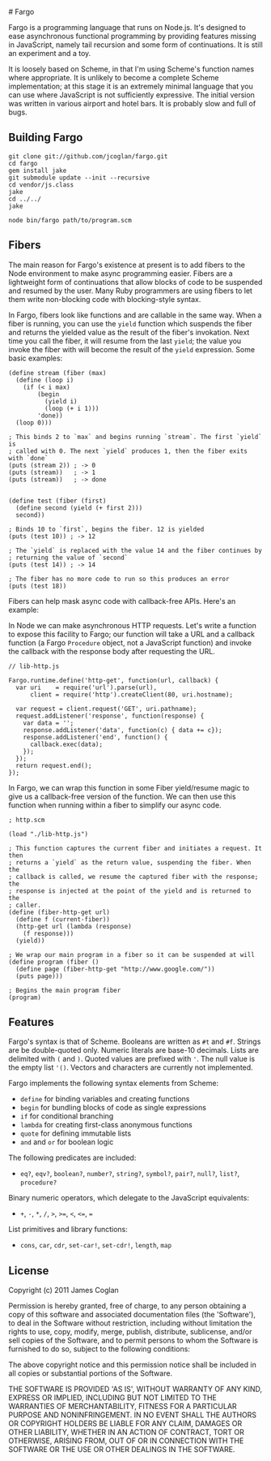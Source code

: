 # Fargo

Fargo is a programming language that runs on Node.js. It's designed to ease
asynchronous functional programming by providing features missing in JavaScript,
namely tail recursion and some form of continuations. It is still an experiment
and a toy.

It is loosely based on Scheme, in that I'm using Scheme's function names where
appropriate. It is unlikely to become a complete Scheme implementation; at this
stage it is an extremely minimal language that you can use where JavaScript is
not sufficiently expressive. The initial version was written in various airport
and hotel bars. It is probably slow and full of bugs.


## Building Fargo

    git clone git://github.com/jcoglan/fargo.git
    cd fargo
    gem install jake
    git submodule update --init --recursive
    cd vendor/js.class
    jake
    cd ../../
    jake
    
    node bin/fargo path/to/program.scm


## Fibers

The main reason for Fargo's existence at present is to add fibers to the Node
environment to make async programming easier. Fibers are a lightweight form of
continuations that allow blocks of code to be suspended and resumed by the user.
Many Ruby programmers are using fibers to let them write non-blocking code with
blocking-style syntax.

In Fargo, fibers look like functions and are callable in the same way. When a
fiber is running, you can use the `yield` function which suspends the fiber and
returns the yielded value as the result of the fiber's invokation. Next time you
call the fiber, it will resume from the last `yield`; the value you invoke the
fiber with will become the result of the `yield` expression. Some basic examples:

    (define stream (fiber (max)
      (define (loop i)
        (if (< i max)
            (begin
              (yield i)
              (loop (+ i 1)))
            'done))
      (loop 0)))
    
    ; This binds 2 to `max` and begins running `stream`. The first `yield` is
    ; called with 0. The next `yield` produces 1, then the fiber exits with `done`
    (puts (stream 2)) ; -> 0
    (puts (stream))   ; -> 1
    (puts (stream))   ; -> done
    
    
    (define test (fiber (first)
      (define second (yield (+ first 2)))
      second))
    
    ; Binds 10 to `first`, begins the fiber. 12 is yielded
    (puts (test 10)) ; -> 12
    
    ; The `yield` is replaced with the value 14 and the fiber continues by
    ; returning the value of `second`
    (puts (test 14)) ; -> 14
    
    ; The fiber has no more code to run so this produces an error
    (puts (test 18))

Fibers can help mask async code with callback-free APIs. Here's an example:

In Node we can make asynchronous HTTP requests. Let's write a function to expose
this facility to Fargo; our function will take a URL and a callback function (a
Fargo `Procedure` object, not a JavaScript function) and invoke the callback
with the response body after requesting the URL.

    // lib-http.js
    
    Fargo.runtime.define('http-get', function(url, callback) {
      var uri    = require('url').parse(url),
          client = require('http').createClient(80, uri.hostname);
      
      var request = client.request('GET', uri.pathname);
      request.addListener('response', function(response) {
        var data = '';
        response.addListener('data', function(c) { data += c});
        response.addListener('end', function() {
          callback.exec(data);
        });
      });
      return request.end();
    });

In Fargo, we can wrap this function in some Fiber yield/resume magic to give us
a callback-free version of the function. We can then use this function when
running within a fiber to simplify our async code.

    ; http.scm
    
    (load "./lib-http.js")
    
    ; This function captures the current fiber and initiates a request. It then
    ; returns a `yield` as the return value, suspending the fiber. When the
    ; callback is called, we resume the captured fiber with the response; the
    ; response is injected at the point of the yield and is returned to the
    ; caller.
    (define (fiber-http-get url)
      (define f (current-fiber))
      (http-get url (lambda (response)
        (f response)))
      (yield))
    
    ; We wrap our main program in a fiber so it can be suspended at will
    (define program (fiber ()
      (define page (fiber-http-get "http://www.google.com/"))
      (puts page)))
    
    ; Begins the main program fiber
    (program)


## Features

Fargo's syntax is that of Scheme. Booleans are written as `#t` and `#f`. Strings
are be double-quoted only. Numeric literals are base-10 decimals. Lists are
delimited with `(` and `)`. Quoted values are prefixed with `'`. The null value
is the empty list `'()`. Vectors and characters are currently not implemented.

Fargo implements the following syntax elements from Scheme:

* `define` for binding variables and creating functions
* `begin` for bundling blocks of code as single expressions
* `if` for conditional branching
* `lambda` for creating first-class anonymous functions
* `quote` for defining immutable lists
* `and` and `or` for boolean logic

The following predicates are included:

* `eq?`, `eqv?`, `boolean?`, `number?`, `string?`, `symbol?`,
  `pair?`, `null?`, `list?`, `procedure?`

Binary numeric operators, which delegate to the JavaScript equivalents:

* `+`, `-`, `*`, `/`, `>`, `>=`, `<`, `<=`, `=`

List primitives and library functions:

* `cons`, `car`, `cdr`, `set-car!`, `set-cdr!`, `length`, `map`


## License

Copyright (c) 2011 James Coglan

Permission is hereby granted, free of charge, to any person obtaining a copy of
this software and associated documentation files (the 'Software'), to deal in
the Software without restriction, including without limitation the rights to use,
copy, modify, merge, publish, distribute, sublicense, and/or sell copies of the
Software, and to permit persons to whom the Software is furnished to do so,
subject to the following conditions:

The above copyright notice and this permission notice shall be included in all
copies or substantial portions of the Software.

THE SOFTWARE IS PROVIDED 'AS IS', WITHOUT WARRANTY OF ANY KIND, EXPRESS OR
IMPLIED, INCLUDING BUT NOT LIMITED TO THE WARRANTIES OF MERCHANTABILITY, FITNESS
FOR A PARTICULAR PURPOSE AND NONINFRINGEMENT. IN NO EVENT SHALL THE AUTHORS OR
COPYRIGHT HOLDERS BE LIABLE FOR ANY CLAIM, DAMAGES OR OTHER LIABILITY, WHETHER
IN AN ACTION OF CONTRACT, TORT OR OTHERWISE, ARISING FROM, OUT OF OR IN
CONNECTION WITH THE SOFTWARE OR THE USE OR OTHER DEALINGS IN THE SOFTWARE.
